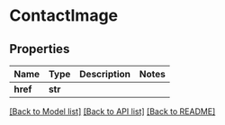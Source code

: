 # ContactImage

## Properties
Name | Type | Description | Notes
------------ | ------------- | ------------- | -------------
**href** | **str** |  | 

[[Back to Model list]](../README.md#documentation-for-models) [[Back to API list]](../README.md#documentation-for-api-endpoints) [[Back to README]](../README.md)


